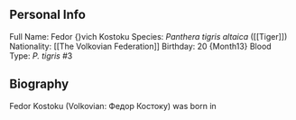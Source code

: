 ## Personal Info

Full Name: Fedor {}vich Kostoku
Species: _Panthera tigris altaica_ ([[Tiger]])
Nationality: [[The Volkovian Federation]]
Birthday: 20 {Month13}
Blood Type: _P. tigris_ #3
## Biography

Fedor Kostoku (Volkovian: Федор Костоку) was born in 